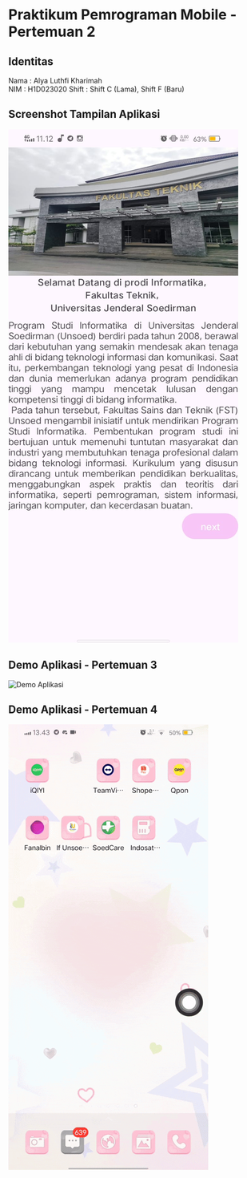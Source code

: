 # Praktikum Pemrograman Mobile - Pertemuan 2

## Identitas
Nama  : Alya Luthfi Kharimah  
NIM   : H1D023020 
Shift : Shift C (Lama), Shift F (Baru)  

## Screenshot Tampilan Aplikasi
![Screenshot Aplikasi](OutputHasil.jpg)


## Demo Aplikasi - Pertemuan 3
![Demo Aplikasi](DemoAplikasi_alyaluthfi.gif)


## Demo Aplikasi - Pertemuan 4
![Demo Aplikasi](DemoAplikasi2_AlyaLuthfi.gif)

